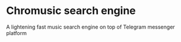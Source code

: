 <h1>Chromusic search engine</h1>
<p>A lightening fast music search engine on top of Telegram messenger platform</p>
